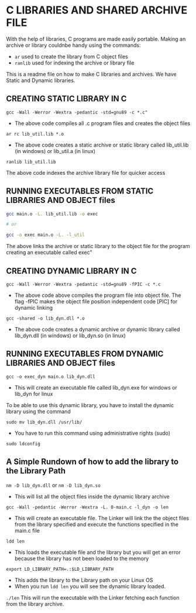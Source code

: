 # C LIBRARIES AND SHARED ARCHIVE FILE

With the help of libraries, C programs are made easily portable.
Making an archive or library couldnbe handy using the commands:

- ```ar``` used to create the library from C object files
- ```ranlib``` used for indexing the archive or library file

This is a readme file on how to make C libraries and archives.
We have Static and Dynamic libraries.

## CREATING STATIC LIBRARY IN C

```gcc -Wall -Werror -Wextra -pedantic -std=gnu89 -c *.c"```

- The above code compiles all .c program files and creates the object files

```ar rc lib_util.lib *.o```

- The above code creates a static archive or static library called lib_util.lib (in windows) or lib_util.a (in linux)

```ranlib lib_util.lib```

The above code indexes the archive library file for quicker access

## RUNNING EXECUTABLES FROM STATIC LIBRARIES AND OBJECT files

```bash
gcc main.o -L. lib_util.lib -o exec

# or

gcc -o exec main.o -L. -l_util

```

The above links the archive or static library to the object file for the program creating an executable called exec"


## CREATING DYNAMIC LIBRARY IN C

```gcc -Wall -Werror -Wextra -pedantic -std=gnu89 -fPIC -c *.c```

- The above code above compiles the program file into object file. The flag -fPIC makes the object file position independent code [PIC] for dynamic linking

```gcc -shared -o lib_dyn.dll *.o```

- The above code creates a dynamic archive or dynamic library called lib_dyn.dll (in windows) or lib_dyn.so (in linux)


## RUNNING EXECUTABLES FROM DYNAMIC LIBRARIES AND OBJECT files

```gcc -o exec_dyn main.o lib_dyn.dll```

- This will create an executable file called lib_dyn.exe for windows or lib_dyn for linux

To be able to use this dynamic library, you have to install the dynamic library using the command

```sudo mv lib_dyn.dll /usr/lib/```

- You have to run this command using administrative rights (sudo)

```sudo ldconfig```

## A Simple Rundown of how to add the library to the Library Path

`nm -D lib_dyn.dll` or `nm -D lib_dyn.so` 

- This will list all the object files inside the dynamic library archive

`gcc -Wall -pedantic -Werror -Wextra -L. 0-main.c -l_dyn -o len` 

- This will create an executable file. The Linker will link the the object files from the library specified and execute the functions specified in the main.c file

`ldd len`

- This loads the executable file and the library but you will get an error because the library has not been loaded to the memory

`export LD_LIBRARY_PATH=.:$LD_LIBRARY_PATH`

- This adds the library to the Library path on your Linux OS
- When you run `ldd len` you will see the dynamic library loaded.

`./len` This will run the executable with the Linker fetching each function from the library archive.




